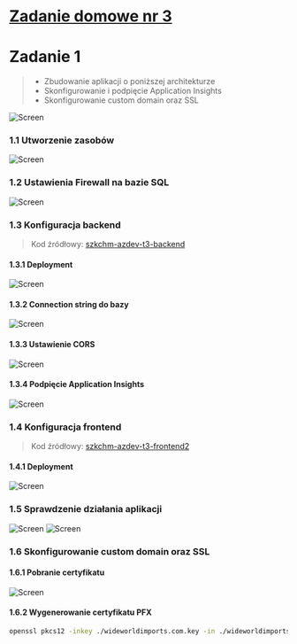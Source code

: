 # [Zadanie domowe nr 3](https://szkolachmury.pl/microsoft-azure-software-development/tydzien-2-uzycie-uslug-paas-do-tworzenia-aplikacji-webowych/lekcja-5/)

# Zadanie 1

> * Zbudowanie aplikacji o poniższej architekturze
> * Skonfigurowanie i podpięcie Application Insights
> * Skonfigurowanie custom domain oraz SSL

![Screen](./img/20210220180646.jpg "Screen")


### 1.1 Utworzenie zasobów

![Screen](./img/20210220201026.jpg "Screen")

### 1.2 Ustawienia Firewall na bazie SQL
![Screen](./img/20210220201221.jpg "Screen")

### 1.3 Konfiguracja backend
> Kod źródłowy: [szkchm-azdev-t3-backend](https://github.com/bpelikan/szkchm-azdev-t3-backend/tree/tydzien2)

#### 1.3.1 Deployment
![Screen](./img/20210220201445.jpg "Screen")

#### 1.3.2 Connection string do bazy
![Screen](./img/20210220201326.jpg "Screen")

#### 1.3.3 Ustawienie CORS
![Screen](./img/20210220201401.jpg "Screen")

#### 1.3.4 Podpięcie Application Insights
![Screen](./img/20210301182235.jpg "Screen")


### 1.4 Konfiguracja frontend
> Kod źródłowy: [szkchm-azdev-t3-frontend2](https://github.com/bpelikan/szkchm-azdev-t3-frontend2/tree/tydzien2)

#### 1.4.1 Deployment
![Screen](./img/20210220201506.jpg "Screen")


### 1.5 Sprawdzenie działania aplikacji
![Screen](./img/20210220202007.jpg "Screen")
![Screen](./img/20210220202440.jpg "Screen")
### 1.6 Skonfigurowanie custom domain oraz SSL

#### 1.6.1 Pobranie certyfikatu
![Screen](./img/20210301211907.jpg "Screen")

#### 1.6.2 Wygenerowanie certyfikatu PFX
```bash
openssl pkcs12 -inkey ./wideworldimports.com.key -in ./wideworldimports.com.pem -export -out ./wideworldimports.com.pfx
```